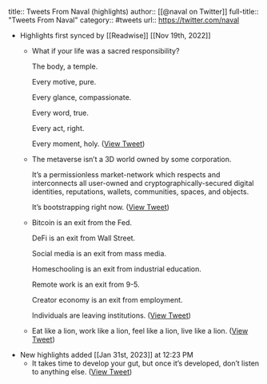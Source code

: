 title:: Tweets From Naval (highlights)
author:: [[@naval on Twitter]]
full-title:: "Tweets From Naval"
category:: #tweets
url:: https://twitter.com/naval

- Highlights first synced by [[Readwise]] [[Nov 19th, 2022]]
	- What if your life was a sacred responsibility?
	  
	  The body, a temple.
	  
	  Every motive, pure.
	  
	  Every glance, compassionate.
	  
	  Every word, true.
	  
	  Every act, right.
	  
	  Every moment, holy. ([View Tweet](https://twitter.com/naval/status/1413398318651039746))
	- The metaverse isn’t a 3D world owned by some corporation.
	  
	  It’s a permissionless market-network which respects and interconnects all user-owned and cryptographically-secured digital identities, reputations, wallets, communities, spaces, and objects.
	  
	  It’s bootstrapping right now. ([View Tweet](https://twitter.com/naval/status/1434586449068756993))
	- Bitcoin is an exit from the Fed.
	  
	  DeFi is an exit from Wall Street.
	  
	  Social media is an exit from mass media.
	  
	  Homeschooling is an exit from industrial education.
	  
	  Remote work is an exit from 9-5.
	  
	  Creator economy is an exit from employment.
	  
	  Individuals are leaving institutions. ([View Tweet](https://twitter.com/naval/status/1345564424770240513))
	- Eat like a lion, work like a lion, feel like a lion, live like a lion. ([View Tweet](https://twitter.com/naval/status/1500608982469079042))
- New highlights added [[Jan 31st, 2023]] at 12:23 PM
	- It takes time to develop your gut, but once it’s developed, don’t listen to anything else. ([View Tweet](https://twitter.com/naval/status/1619901860693053440))